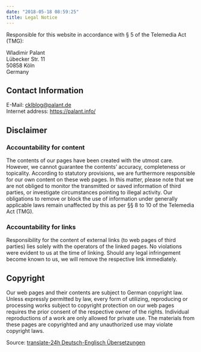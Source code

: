 ```yaml
---
date: "2018-05-18 08:59:25"
title: Legal Notice
---
```


Responsible for this website in accordance with § 5 of the Telemedia Act (TMG):

Wladimir Palant<br>
Lübecker Str. 11<br>
50858 Köln<br>
Germany

## Contact Information

E-Mail: <cklblog@palant.de><br>
Internet address: <https://palant.info/>

## Disclaimer

### Accountability for content

The contents of our pages have been created with the utmost care. However, we cannot guarantee the contents’ accuracy, completeness or topicality. According to statutory provisions, we are furthermore responsible for our own content on these web pages. In this matter, please note that we are not obliged to monitor the transmitted or saved information of third parties, or investigate circumstances pointing to illegal activity. Our obligations to remove or block the use of information under generally applicable laws remain unaffected by this as per §§ 8 to 10 of the Telemedia Act (TMG).

### Accountability for links

Responsibility for the content of external links (to web pages of third parties) lies solely with the operators of the linked pages. No violations were evident to us at the time of linking. Should any legal infringement become known to us, we will remove the respective link immediately.

## Copyright

Our web pages and their contents are subject to German copyright law. Unless expressly permitted by law, every form of utilizing, reproducing or processing works subject to copyright protection on our web pages requires the prior consent of the respective owner of the rights. Individual reproductions of a work are only allowed for private use. The materials from these pages are copyrighted and any unauthorized use may violate copyright laws.

Source: [translate-24h Deutsch-Englisch Übersetzungen](http://www.translate-24h.de/)
